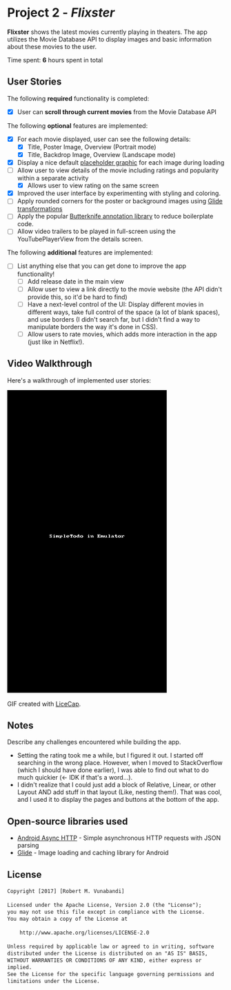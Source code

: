 # Project 2 - *Flixster*

**Flixster** shows the latest movies currently playing in theaters. The app utilizes the Movie Database API to display images and basic information about these movies to the user.

Time spent: **6** hours spent in total

## User Stories

The following **required** functionality is completed:

* [X] User can **scroll through current movies** from the Movie Database API

The following **optional** features are implemented:

* [X] For each movie displayed, user can see the following details:
  * [X] Title, Poster Image, Overview (Portrait mode)
  * [X] Title, Backdrop Image, Overview (Landscape mode)
* [X] Display a nice default [placeholder graphic](https://guides.codepath.com/android/Displaying-Images-with-the-Glide-Library#advanced-usage) for each image during loading
* [ ] Allow user to view details of the movie including ratings and popularity within a separate activity
  * [X] Allows user to view rating on the same screen
* [X] Improved the user interface by experimenting with styling and coloring.
* [ ] Apply rounded corners for the poster or background images using [Glide transformations](https://guides.codepath.com/android/Displaying-Images-with-the-Glide-Library#transformations)
* [ ] Apply the popular [Butterknife annotation library](http://guides.codepath.com/android/Reducing-View-Boilerplate-with-Butterknife) to reduce boilerplate code.
* [ ] Allow video trailers to be played in full-screen using the YouTubePlayerView from the details screen.

The following **additional** features are implemented:

* [ ] List anything else that you can get done to improve the app functionality!
  * [ ] Add release date in the main view
  * [ ] Allow user to view a link directly to the movie website (the API didn't provide this, so it'd be hard to find)
  * [ ] Have a next-level control of the UI: Display different movies in different ways, take full control of the space (a lot of blank spaces), and use borders (I didn't search far, but I didn't find a way to manipulate borders the way it's done in CSS).
  * [ ] Allow users to rate movies, which adds more interaction in the app (just like in Netflix!).

## Video Walkthrough

Here's a walkthrough of implemented user stories:

![FlixsterDemo](FlixsterDemo.gif)

GIF created with [LiceCap](http://www.cockos.com/licecap/).

## Notes

Describe any challenges encountered while building the app.
- Setting the rating took me a while, but I figured it out. I started off searching in the wrong place. However, when I moved to StackOverflow (which I should have done earlier), I was able to find out what to do much quickier (<- IDK if that's a word...). 
- I didn't realize that I could just add a block of Relative, Linear, or other Layout AND add stuff in that layout (Like, nesting them!). That was cool, and I used it to display the pages and buttons at the bottom of the app.

## Open-source libraries used

- [Android Async HTTP](https://github.com/loopj/android-async-http) - Simple asynchronous HTTP requests with JSON parsing
- [Glide](https://github.com/bumptech/glide) - Image loading and caching library for Android

## License

    Copyright [2017] [Robert M. Vunabandi]

    Licensed under the Apache License, Version 2.0 (the "License");
    you may not use this file except in compliance with the License.
    You may obtain a copy of the License at

        http://www.apache.org/licenses/LICENSE-2.0

    Unless required by applicable law or agreed to in writing, software
    distributed under the License is distributed on an "AS IS" BASIS,
    WITHOUT WARRANTIES OR CONDITIONS OF ANY KIND, either express or implied.
    See the License for the specific language governing permissions and
    limitations under the License.

